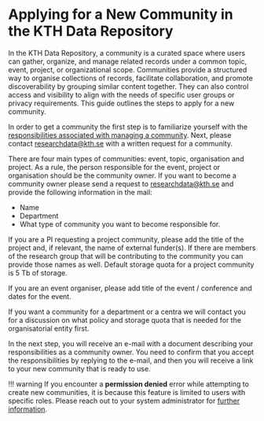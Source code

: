 # Applying for a New Community in the KTH Data Repository

In the KTH Data Repository, a community is a curated space where users can gather, organize, and manage related records under a common topic, event, project, or organizational scope. Communities provide a structured way to organise collections of records, facilitate collaboration, and promote discoverability by grouping similar content together. They can also control access and visibility to align with the needs of specific user groups or privacy requirements. This guide outlines the steps to apply for a new community.

In order to get a community the first step is to familiarize yourself with the [responsibilities associated with managing a community](./community_manager_responsibilities.md). Next, please contact [researchdata@kth.se](mailto:researchdata@kth.se) with a written request for a community.

There are four main types of communities: event, topic, organisation and project. As a rule, the person responsible for the event, project or organisation should be the community owner. If you want to become a community owner please send a request to [researchdata@kth.se](mailto:researchdata@kth.se) and provide the following information in the mail:

- Name
- Department
- What type of community you want to become responsible for.

If you are a PI requesting a project community, please add the title of the project and, if relevant, the name of external funder(s). If there are members of the research group that will be contributing to the community you can provide those names as well. Default storage quota for a project community is 5 Tb of storage.

If you are an event organiser, please add title of the event / conference and dates for the event.

If you want a community for a department or a centra we will contact you for a discussion on what policy and storage quota that is needed for the organisatorial entity first.

In the next step, you will receive an e-mail with a document describing your responsibilities as a community owner. You need to confirm that you accept the responsibilities by replying to the e-mail, and then you will receive a link to your new community that is ready to use. 


!!! warning
    If you encounter a **permission denied** error while attempting to create new communities, it is because this feature is limited to users with specific roles. Please reach out to your system administrator for [further information](mailto:researchdata@kth.se).

